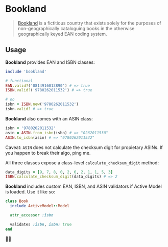 # Bookland

> [Bookland][bo] is a fictitious country that exists solely for the purposes of non-geographically cataloguing books in the otherwise geographically keyed EAN coding system.

## Usage

**Bookland** provides EAN and ISBN classes:

```ruby
include 'bookland'

# functional
EAN.valid?('0814916013890') # => true
ISBN.valid?('9780262011532') # => true

# oo
isbn = ISBN.new('9780262011532')
isbn.valid? # => true
```

**Bookland** also comes with an ASIN class:

```ruby
isbn = '9780262011532'
asin = ASIN.from_isbn(isbn) # => "0262011530"
ASIN.to_isbn(asin) # => "9780262011532"
```

Caveat: `ASIN` does not calculate the checksum digit for propietary ASINs. If you happen to break their algo, ping me.

All three classes expose a class-level `calculate_checksum_digit` method:

```ruby
data_digits = [9, 7, 8, 0, 2, 6, 2, 1, 1, 5, 3]
ISBN.calculate_checksum_digit(data_digits) # => 2
```

**Bookland** includes custom EAN, ISBN, and ASIN validators if Active Model is loaded. Use it like so:

```ruby
class Book
  include ActiveModel::Model

  attr_accessor :isbn

  validates :isbn, isbn: true
end
```

:metal::metal:

[bo]: http://en.wikipedia.org/wiki/Bookland
